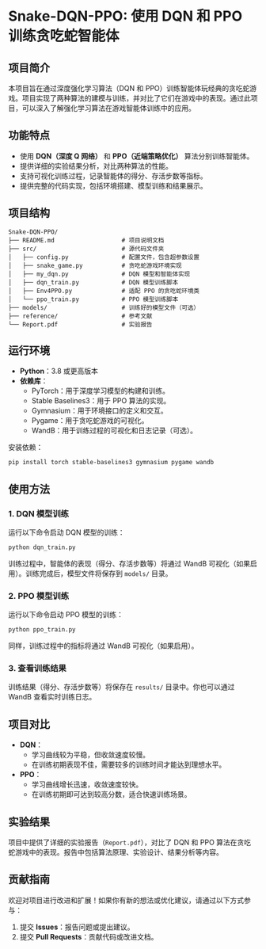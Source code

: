 # Snake-DQN-PPO: 使用 DQN 和 PPO 训练贪吃蛇智能体

## 项目简介
本项目旨在通过深度强化学习算法（DQN 和 PPO）训练智能体玩经典的贪吃蛇游戏。项目实现了两种算法的建模与训练，并对比了它们在游戏中的表现。通过此项目，可以深入了解强化学习算法在游戏智能体训练中的应用。

## 功能特点
- 使用 **DQN（深度 Q 网络）** 和 **PPO（近端策略优化）** 算法分别训练智能体。
- 提供详细的实验结果分析，对比两种算法的性能。
- 支持可视化训练过程，记录智能体的得分、存活步数等指标。
- 提供完整的代码实现，包括环境搭建、模型训练和结果展示。

## 项目结构
```
Snake-DQN-PPO/
├── README.md                   # 项目说明文档
├── src/                        # 源代码文件夹
│   ├── config.py               # 配置文件，包含超参数设置
│   ├── snake_game.py           # 贪吃蛇游戏环境实现
│   ├── my_dqn.py               # DQN 模型和智能体实现
│   ├── dqn_train.py            # DQN 模型训练脚本
│   ├── Env4PPO.py              # 适配 PPO 的贪吃蛇环境类
│   └── ppo_train.py            # PPO 模型训练脚本
├── models/                     # 训练好的模型文件（可选）
├── reference/                  # 参考文献
└── Report.pdf                  # 实验报告
```

## 运行环境
- **Python**：3.8 或更高版本
- **依赖库**：
  - PyTorch：用于深度学习模型的构建和训练。
  - Stable Baselines3：用于 PPO 算法的实现。
  - Gymnasium：用于环境接口的定义和交互。
  - Pygame：用于贪吃蛇游戏的可视化。
  - WandB：用于训练过程的可视化和日志记录（可选）。

安装依赖：
```bash
pip install torch stable-baselines3 gymnasium pygame wandb
```

## 使用方法
### 1. DQN 模型训练
运行以下命令启动 DQN 模型的训练：
```bash
python dqn_train.py
```
训练过程中，智能体的表现（得分、存活步数等）将通过 WandB 可视化（如果启用）。训练完成后，模型文件将保存到 `models/` 目录。

### 2. PPO 模型训练
运行以下命令启动 PPO 模型的训练：
```bash
python ppo_train.py
```
同样，训练过程中的指标将通过 WandB 可视化（如果启用）。

### 3. 查看训练结果
训练结果（得分、存活步数等）将保存在 `results/` 目录中。你也可以通过 WandB 查看实时训练日志。

## 项目对比
- **DQN**：
  - 学习曲线较为平稳，但收敛速度较慢。
  - 在训练初期表现不佳，需要较多的训练时间才能达到理想水平。
- **PPO**：
  - 学习曲线增长迅速，收敛速度较快。
  - 在训练初期即可达到较高分数，适合快速训练场景。

## 实验结果
项目中提供了详细的实验报告（`Report.pdf`），对比了 DQN 和 PPO 算法在贪吃蛇游戏中的表现。报告中包括算法原理、实验设计、结果分析等内容。

## 贡献指南
欢迎对项目进行改进和扩展！如果你有新的想法或优化建议，请通过以下方式参与：
1. 提交 **Issues**：报告问题或提出建议。
2. 提交 **Pull Requests**：贡献代码或改进文档。
